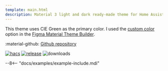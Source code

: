 ```yaml
---
template: main.html
description: Material 3 light and dark ready-made theme for Home Assistant. Example C07 is based on Green as the primary color. Check the screenshots and theme config!
---
```


This theme uses CIE Green as the primary color. I used the [custom color][picking-the-hue] option in the [Figma Material Theme Builder][create-material3-theme].

:material-github: [Github repository][m3-theme-github-url]

[![hacs][hacs-badge]][hacs-url]
[![release][release-badge]][release-url]
![downloads][downloads-badge]

--8<-- "docs/examples/example-include.mdi"

<!-- Image references -->

[AmoebeLabs Material 3 Theme Palettes]: ../assets/screenshots/m3-theme-c07-palettes.png
[AmoebeLabs Material 3 Theme Surfaces]: ../assets/screenshots/m3-theme-c07-surfaces.png
[AmoebeLabs Material 3 Theme Light]: ../assets/screenshots/m3-theme-c07-light.png
[AmoebeLabs Material 3 Theme Dark]: ../assets/screenshots/m3-theme-c07-dark.png

[AmoebeLabs Material 3 Theme Example Light]: ../assets/screenshots/m3-example-c07-light.png
[AmoebeLabs Material 3 Theme Example Dark]: ../assets/screenshots/m3-example-c07-dark.png

<!-- External references -->

[sak-example-12-url]: https://swiss-army-knife-card-manual.amoebelabs.com/examples/example-12/
[m3-theme-github-url]: https://github.com/AmoebeLabs/HA-Theme_M3-c07-green
[home-assistant]: https://www.home-assistant.io/
[home-assitant-theme-docs]: https://www.home-assistant.io/integrations/frontend/#defining-themes
[hacs]: https://hacs.xyz
[release-url]: https://github.com/AmoebeLabs/HA-Theme_M3-c07-green/releases
[sak-docs-url]: https://swiss-army-knife-card-manual.amoebelabs.com/

<!-- Badge references -->

[hacs-url]: https://github.com/hacs/default
[hacs-badge]: https://img.shields.io/badge/HACS-Default-41BDF5.svg?style=for-the-badge&logo=homeassistantcommunitystore
[release-badge]: https://img.shields.io/github/v/release/AmoebeLabs/HA-Theme_M3-c07-green?style=for-the-badge&logo=github
[downloads-badge]: https://img.shields.io/github/downloads/AmoebeLabs/HA-Theme_M3-c07-green/total?style=for-the-badge&logo=github

<!-- Internal references -->

[create-material3-theme]: ../design/create-material3-theme.md
[picking-the-hue]: ../basics/m3-analysis-hue-picker.md

